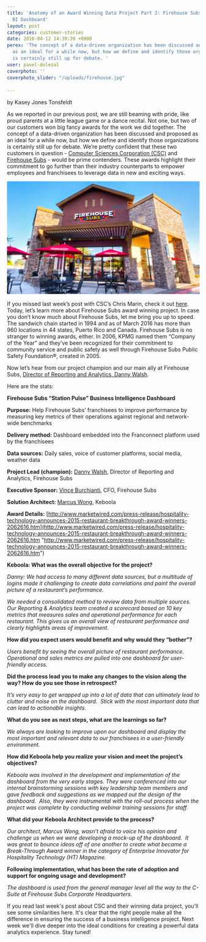 ```yaml
---
title: 'Anatomy of an Award Winning Data Project Part 2: Firehouse Subs Station Pulse
  BI Dashboard'
layout: post
categories: customer-stories
date: 2016-04-12 14:39:20 +0000
perex: 'The concept of a data-driven organization has been discussed and proposed
  as an ideal for a while now, but how we define and identify those organizations
  is certainly still up for debate. '
user: pavel-dolezal
coverphoto: ''
coverphoto_slider: "/uploads/firehouse.jpg"

---
```

by Kasey Jones Tonsfeldt

As we reported in our previous post, we are still beaming with pride, like proud parents at a little league game or a dance recital. Not one, but two of our customers won big fancy awards for the work we did together. The concept of a data-driven organization has been discussed and proposed as an ideal for a while now, but how we define and identify those organizations is certainly still up for debate. We’re pretty confident that these two customers in question - [Computer Sciences Corporation (CSC)](http://www.csc.com/) and [Firehouse Subs](http://www.firehousesubs.com/) - would be prime contenders. These awards highlight their commitment to go further than their industry counterparts to empower employees and franchisees to leverage data in new and exciting ways.

![](/uploads/firehouse1.jpg)

If you missed last week’s post with CSC’s Chris Marin, check it out [here](https://www.linkedin.com/in/christopher-marin-7792474). Today, let’s learn more about Firehouse Subs award winning project. In case you don’t know much about Firehouse Subs, let me bring you up to speed. The sandwich chain started in 1994 and as of March 2016 has more than 960 locations in 44 states, Puerto Rico and Canada. Firehouse Subs is no stranger to winning awards, either. In 2006, KPMG named them “Company of the Year” and they’ve been recognized for their commitment to community service and public safety as well through Firehouse Subs Public Safety Foundation®, created in 2005.

Now let’s hear from our project champion and our main ally at Firehouse Subs, [Director of Reporting and Analytics, Danny Walsh](https://www.linkedin.com/in/dwalsh79).

Here are the stats:

**Firehouse Subs “Station Pulse” Business Intelligence Dashboard**

**Purpose:** Help Firehouse Subs’ franchisees to improve performance by measuring key metrics of their operations against regional and network-wide benchmarks

**Delivery method:** Dashboard embedded into the Franconnect platform used by the franchisees

**Data sources:** Daily sales, voice of customer platforms, social media, weather data

**Project Lead (champion):** [Danny Walsh,](https://www.linkedin.com/in/dwalsh79) Director of Reporting and Analytics, Firehouse Subs

**Executive Sponsor:** [Vince Burchianti,](https://www.linkedin.com/in/vince-burchianti-22b1406) CFO, Firehouse Subs

**Solution Architect:** [Marcus Wong](https://ca.linkedin.com/in/wongmarcus), Keboola

**Award Details:** [http://www.marketwired.com/press-release/hospitality-technology-announces-2015-restaurant-breakthrough-award-winners-2062616.htm](http://www.marketwired.com/press-release/hospitality-technology-announces-2015-restaurant-breakthrough-award-winners-2062616.htm "http://www.marketwired.com/press-release/hospitality-technology-announces-2015-restaurant-breakthrough-award-winners-2062616.htm")

**Keboola: What was the overall objective for the project?**

_Danny: We had access to many different data sources, but a multitude of logins made it challenging to create data correlations and paint the overall picture of a restaurant’s performance._

_We needed a consolidated method to review data from multiple sources. Our Reporting & Analytics team created a scorecard based on 10 key metrics that measures sales and operational performance for each restaurant. This gives us an overall view of restaurant performance and clearly highlights areas of improvement._

**How did you expect users would benefit and why would they “bother”?**

_Users benefit by seeing the overall picture of restaurant performance. Operational and sales metrics are pulled into one dashboard for user-friendly access._

**Did the process lead you to make any changes to the vision along the way? How do you see those in retrospect?**

_It’s very easy to get wrapped up into a lot of data that can ultimately lead to clutter and noise on the dashboard.  Stick with the most important data that can lead to actionable insights._

**What do you see as next steps, what are the learnings so far?**

_We always are looking to improve upon our dashboard and display the most important and relevant data to our franchisees in a user-friendly environment._

**How did Keboola help you realize your vision and meet the project’s objectives?**

_Keboola was involved in the development and implementation of the dashboard from the very early stages. They were conferenced into our internal brainstorming sessions with key leadership team members and gave feedback and suggestions as we mapped out the design of the dashboard.  Also, they were instrumental with the roll-out process when the project was complete by conducting webinar training sessions for staff._

**What did your Keboola Architect provide to the process?**

_Our architect, Marcus Wong, wasn’t afraid to voice his opinion and challenge us when we were developing a mock-up of the dashboard.  It was great to bounce ideas off of one another to create what became a Break-Through Award winner in the category of Enterprise Innovator for Hospitality Technology (HT) Magazine._

**Following implementation, what has been the rate of adoption and support for ongoing usage and development?**

_The dashboard is used from the general manager level all the way to the C-Suite at Firehouse Subs Corporate Headquarters._

If you read last week's post about CSC and their winning data project, you'll see some similarities here. It's clear that the right people make all the difference in ensuring the success of a business intelligence project. Next week we'll dive deeper into the ideal conditions for creating a powerful data analytics experience. Stay tuned!